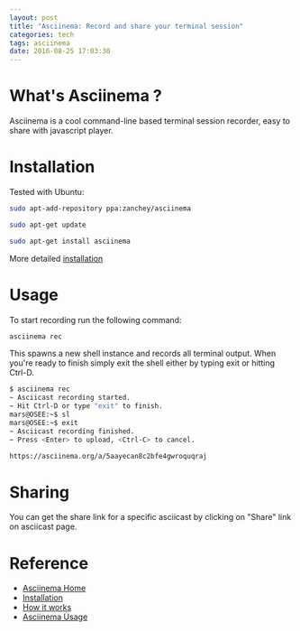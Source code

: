 ```yaml
---
layout: post
title: "Asciinema: Record and share your terminal session"
categories: tech
tags: asciinema
date: 2016-08-25 17:03:30
---
```


# What's Asciinema ?

Asciinema is a cool command-line based terminal session recorder, easy to share with javascript player.

# Installation

Tested with Ubuntu:

```bash
sudo apt-add-repository ppa:zanchey/asciinema

sudo apt-get update

sudo apt-get install asciinema
```

More detailed [installation][1]

# Usage

To start recording run the following command:

```bash
asciinema rec
```

This spawns a new shell instance and records all terminal output. When you're ready to finish simply exit the shell either by typing exit or hitting Ctrl-D.

```bash
$ asciinema rec
~ Asciicast recording started.
~ Hit Ctrl-D or type "exit" to finish.
mars@OSEE:~$ sl
mars@OSEE:~$ exit
~ Asciicast recording finished.
~ Press <Enter> to upload, <Ctrl-C> to cancel.

https://asciinema.org/a/5aayecan8c2bfe4gwroquqraj
```

# Sharing

You can get the share link for a specific asciicast by clicking on "Share" link on asciicast page.

<script type="text/javascript" src="https://asciinema.org/a/5aayecan8c2bfe4gwroquqraj.js" id="asciicast-5aayecan8c2bfe4gwroquqraj" async data-autoplay="true" data-size="small"></script>


# Reference

* [Asciinema Home][2]
* [Installation][1]
* [How it works][3]
* [Asciinema Usage][4]

[1]: https://asciinema.org/docs/installation
[2]: https://asciinema.org/docs
[3]: https://asciinema.org/docs/how-it-works
[4]: https://asciinema.org/docs/usage
